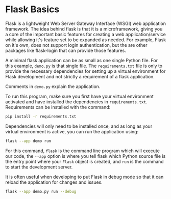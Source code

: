 # Flask Basics

Flask is a lightweight Web Server Gateway Interface (WSGI) web application framework. The idea behind flask is that it is a microframework, giving you a core of the important basic features for creating a web application/service while allowing it's feature set to be expanded as needed. For example, Flask on it's own, does not support login authentication, but the are other packages like flask-login that can provide those features.

A minimal flask application can be as small as one single Python file. For this example, `demo.py` is that single file. The `requirements.txt` file is only to provide the necessary dependencies for setting up a virtual environment for Flask development and not strictly a requirement of a flask application.

Comments in `demo.py` explain the application.

To run this program, make sure you first have your virtual environment activated and have installed the dependencies in `requirements.txt`. Requirements can be installed with the command:

```bash
pip install -r requirements.txt
```

Dependencies will only need to be installed once, and as long as your virtual environment is active, you can run the application using:

```bash
flask --app demo run
```

For this command, `flask` is the command line program which will execute our code, the `--app` option is where you tell flask which Python source file is the entry point where your `Flask` object is created, and `run` is the command to start the development server.

It is often useful when developing to put Flask in debug mode so that it can reload the application for
changes and issues.

```bash
flask --app demo.py run --debug
```
